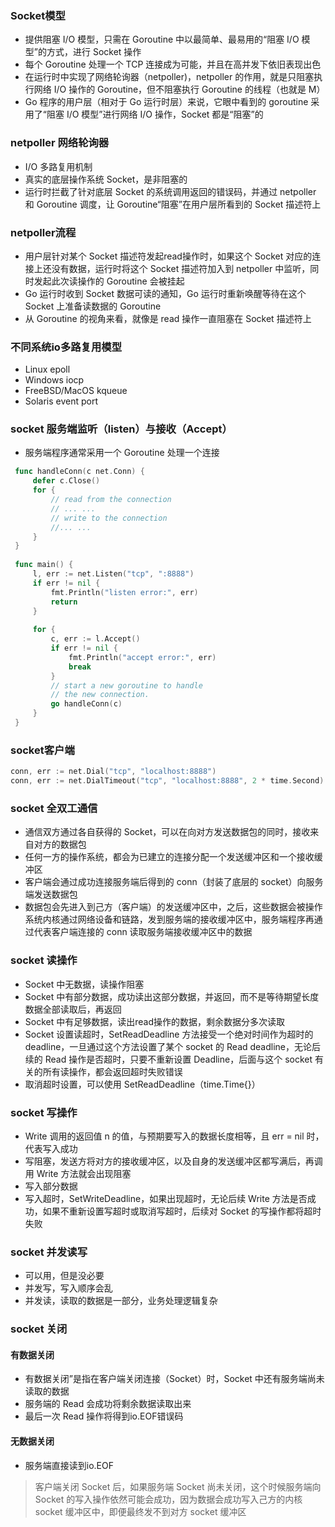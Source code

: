 ### Socket模型
- 提供阻塞 I/O 模型，只需在 Goroutine 中以最简单、最易用的“阻塞 I/O 模型”的方式，进行 Socket 操作
- 每个 Goroutine 处理一个 TCP 连接成为可能，并且在高并发下依旧表现出色
- 在运行时中实现了网络轮询器（netpoller)，netpoller 的作用，就是只阻塞执行网络 I/O 操作的 Goroutine，但不阻塞执行 Goroutine 的线程（也就是 M）
- Go 程序的用户层（相对于 Go 运行时层）来说，它眼中看到的 goroutine 采用了“阻塞 I/O 模型”进行网络 I/O 操作，Socket 都是“阻塞”的

### netpoller 网络轮询器
- I/O 多路复用机制
- 真实的底层操作系统 Socket，是非阻塞的
- 运行时拦截了针对底层 Socket 的系统调用返回的错误码，并通过 netpoller 和 Goroutine 调度，让 Goroutine“阻塞”在用户层所看到的 Socket 描述符上


### netpoller流程
- 用户层针对某个 Socket 描述符发起read操作时，如果这个 Socket 对应的连接上还没有数据，运行时将这个 Socket 描述符加入到 netpoller 中监听，同时发起此次读操作的 Goroutine 会被挂起
- Go 运行时收到 Socket 数据可读的通知，Go 运行时重新唤醒等待在这个 Socket 上准备读数据的 Goroutine
- 从 Goroutine 的视角来看，就像是 read 操作一直阻塞在 Socket 描述符上

### 不同系统io多路复用模型
- Linux epoll
- Windows iocp
- FreeBSD/MacOS kqueue
- Solaris event port

### socket 服务端监听（listen）与接收（Accept）
- 服务端程序通常采用一个 Goroutine 处理一个连接
```go
 func handleConn(c net.Conn) {
     defer c.Close()
     for {
         // read from the connection
         // ... ...
         // write to the connection
         //... ...
     }
 }
 
 func main() {
     l, err := net.Listen("tcp", ":8888")
     if err != nil {
         fmt.Println("listen error:", err)
         return
     }
 
     for {
         c, err := l.Accept()
         if err != nil {
             fmt.Println("accept error:", err)
             break
         }
         // start a new goroutine to handle
         // the new connection.
         go handleConn(c)
     }
 }
```

### socket客户端
```go
conn, err := net.Dial("tcp", "localhost:8888")
conn, err := net.DialTimeout("tcp", "localhost:8888", 2 * time.Second)
```

### socket 全双工通信
- 通信双方通过各自获得的 Socket，可以在向对方发送数据包的同时，接收来自对方的数据包
- 任何一方的操作系统，都会为已建立的连接分配一个发送缓冲区和一个接收缓冲区
- 客户端会通过成功连接服务端后得到的 conn（封装了底层的 socket）向服务端发送数据包
- 数据包会先进入到己方（客户端）的发送缓冲区中，之后，这些数据会被操作系统内核通过网络设备和链路，发到服务端的接收缓冲区中，服务端程序再通过代表客户端连接的 conn 读取服务端接收缓冲区中的数据

### socket 读操作
- Socket 中无数据，读操作阻塞
- Socket 中有部分数据，成功读出这部分数据，并返回，而不是等待期望长度数据全部读取后，再返回
- Socket 中有足够数据，读出read操作的数据，剩余数据分多次读取
- Socket 设置读超时，SetReadDeadline 方法接受一个绝对时间作为超时的 deadline，一旦通过这个方法设置了某个 socket 的 Read deadline，无论后续的 Read 操作是否超时，只要不重新设置 Deadline，后面与这个 socket 有关的所有读操作，都会返回超时失败错误
- 取消超时设置，可以使用 SetReadDeadline（time.Time{}）

### socket 写操作
- Write 调用的返回值 n 的值，与预期要写入的数据长度相等，且 err = nil 时，代表写入成功
- 写阻塞，发送方将对方的接收缓冲区，以及自身的发送缓冲区都写满后，再调用 Write 方法就会出现阻塞
- 写入部分数据
- 写入超时，SetWriteDeadline，如果出现超时，无论后续 Write 方法是否成功，如果不重新设置写超时或取消写超时，后续对 Socket 的写操作都将超时失败

### socket 并发读写
- 可以用，但是没必要
- 并发写，写入顺序会乱
- 并发读，读取的数据是一部分，业务处理逻辑复杂

### socket 关闭
#### 有数据关闭
- 有数据关闭”是指在客户端关闭连接（Socket）时，Socket 中还有服务端尚未读取的数据
- 服务端的 Read 会成功将剩余数据读取出来
- 最后一次 Read 操作将得到io.EOF错误码

#### 无数据关闭
- 服务端直接读到io.EOF
> 客户端关闭 Socket 后，如果服务端 Socket 尚未关闭，这个时候服务端向 Socket 的写入操作依然可能会成功，因为数据会成功写入己方的内核 socket 缓冲区中，即便最终发不到对方 socket 缓冲区
